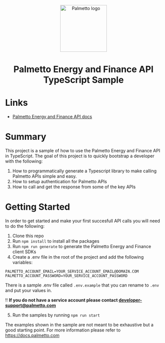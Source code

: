 <p align="center">
  <a href="https://palmetto.com" rel="noopener" target="_blank"><img width="150" src="https://storage.googleapis.com/alchemy-next-prod/palmetto.png" alt="Palmetto logo"></a></p>
</p>

<h1 align="center" style="border-bottom: none;">Palmetto Energy and Finance API TypeScript Sample</h1>
 
# Links
- [Palmetto Energy and Finance API docs](https://docs.palmetto.com)

# Summary
This project is a sample of how to use the Palmetto Energy and Finance API in TypeScript.  The goal of this project is to quickly bootstrap a developer with the following:
1. How to programmatically generate a Typescript library to make calling Palmetto APIs simple and easy. 
2. How to setup authentication for Palmetto APIs
3. How to call and get the response from some of the key APIs

# Getting Started
In order to get started and make your first succesfull API calls you will need to do the following:
1. Clone this repo
2. Run `npm install` to install all the packages
3. Run `npm run generate` to generate the Palmetto Energy and Finance client SDKs
4. Create a .env file in the root of the project and add the following variables:
```
PALMETTO_ACCOUNT_EMAIL=YOUR_SERVICE_ACCOUNT_EMAIL@DOMAIN.COM
PALMETTO_ACCOUNT_PASSWORD=YOUR_SERVICE_ACCOUNT_PASSWORD
```

There is a sample .env file called `.env.example` that you can rename to `.env` and put your values in. 

‼️ **If you do not have a service account please contact developer-support@palmetto.com**

5. Run the samples by running `npm run start`

The examples shown in the sample are not meant to be exhaustive but a good starting point. For more information please refer to https://docs.palmetto.com 
